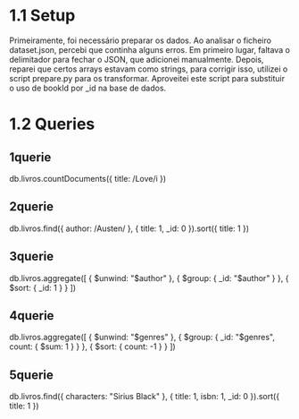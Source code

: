 # 1.1 Setup
Primeiramente, foi necessário preparar os dados. Ao analisar o ficheiro dataset.json, percebi que continha alguns erros. Em primeiro lugar, faltava o delimitador para fechar o JSON, que adicionei manualmente. Depois, reparei que certos arrays estavam como strings, para corrigir isso, utilizei o script prepare.py para os transformar. Aproveitei este script para substituir o uso de bookId por _id na base de dados.

# 1.2 Queries

## 1querie
db.livros.countDocuments({ title: /Love/i })

## 2querie
db.livros.find({ author: /Austen/ }, { title: 1, _id: 0 }).sort({ title: 1 })


## 3querie
db.livros.aggregate([
    { $unwind: "$author" },
    { $group: { _id: "$author" } },
    { $sort: { _id: 1 } }
])

## 4querie
db.livros.aggregate([
    { $unwind: "$genres" },
    { $group: { _id: "$genres", count: { $sum: 1 } } },
    { $sort: { count: -1 } }
])

## 5querie
db.livros.find({ characters: "Sirius Black" }, { title: 1, isbn: 1, _id: 0 }).sort({ title: 1 })
